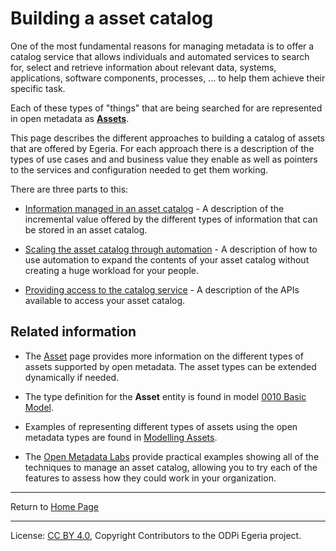 <!-- SPDX-License-Identifier: CC-BY-4.0 -->
<!-- Copyright Contributors to the ODPi Egeria project 2020. -->

# Building a asset catalog

One of the most fundamental reasons for managing metadata is to offer a catalog service
that allows individuals and automated services to search for, select and retrieve information
about relevant data, systems, applications, software components, processes, ... to help them
achieve their specific task.

Each of these types of "things" that are being searched for are represented in open metadata as 
**[Assets](../../../open-metadata-implementation/access-services/docs/concepts/assets)**.

This page describes the different approaches to building a catalog of assets that are
offered by Egeria.  For each approach there is a description of the types of use cases
and and business value they enable as well as pointers to the services and configuration
needed to get them working.

There are three parts to this:

* [Information managed in an asset catalog](asset-catalog-contents.md) -
  A description of the incremental value offered by the different types of information that
  can be stored in an asset catalog.
  
* [Scaling the asset catalog through automation](scaling-asset-catalog.md) -
  A description of how to use automation to expand the contents of your asset catalog
  without creating a huge workload for your people.
  
* [Providing access to the catalog service](accessing-asset-catalog.md) -
  A description of the APIs available to access your asset catalog.

## Related information

* The [Asset](../../../open-metadata-implementation/access-services/docs/concepts/assets)
  page provides more information on the different types of assets supported by open metadata.
  The asset types can be extended dynamically if needed.
  
* The type definition for the **Asset** entity is found in model [0010 Basic Model](../open-metadata-types/0010-Base-Model.md).

* Examples of representing different types of assets using the open metadata types are found in
  [Modelling Assets](../modelling-technology).
  
* The [Open Metadata Labs](../../../open-metadata-resources/open-metadata-labs) provide practical
  examples showing all of the techniques to manage an asset catalog, allowing you to try each of
  the features to assess how they could work in your organization.

----
Return to [Home Page](../../../index.md)

----
License: [CC BY 4.0](https://creativecommons.org/licenses/by/4.0/),
Copyright Contributors to the ODPi Egeria project.